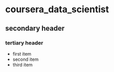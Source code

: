 # coursera_data_scientist
## secondary header
### tertiary header

* first item
* second item
* third item
